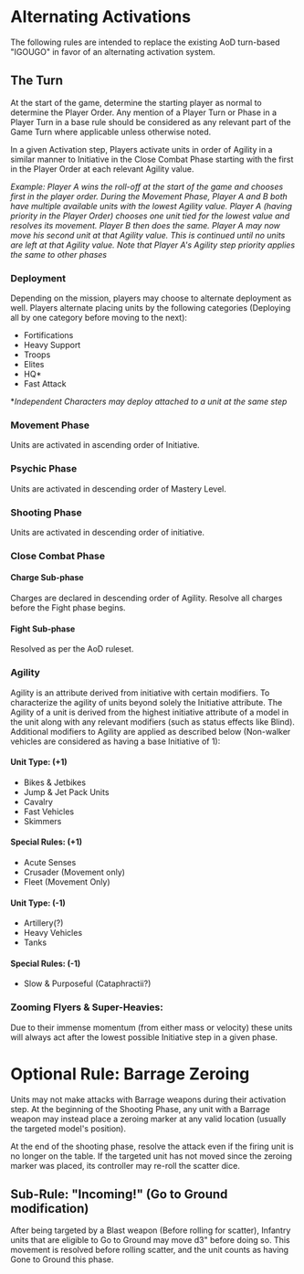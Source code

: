 # Alternating Activations
The following rules are intended to replace the existing AoD turn-based "IGOUGO" in favor of an alternating activation system.

## The Turn
At the start of the game, determine the starting player as normal to determine the Player Order. Any mention of a Player Turn or Phase in a Player Turn in a base rule should be considered as any relevant part of the Game Turn where applicable unless otherwise noted.

In a given Activation step, Players activate units in order of Agility in a similar manner to Initiative in the Close Combat Phase starting with the first in the Player Order at each relevant Agility value.

*Example: Player A wins the roll-off at the start of the game and chooses first in the player order. During the Movement Phase, Player A and B both have multiple available units with the lowest Agility value. Player A (having priority in the Player Order) chooses one unit tied for the lowest value and resolves its movement. Player B then does the same. Player A may now move his second unit at that Agility value. This is continued until no units are left at that Agility value. Note that Player A's Agility step priority applies the same to other phases*

### Deployment
Depending on the mission, players may choose to alternate deployment as well. Players alternate placing units by the following categories (Deploying all by one category before moving to the next):
- Fortifications
- Heavy Support
- Troops
- Elites
- HQ*
- Fast Attack

\**Independent Characters may deploy attached to a unit at the same step*

### Movement Phase
Units are activated in ascending order of Initiative.

### Psychic Phase
Units are activated in descending order of Mastery Level.

### Shooting Phase
Units are activated in descending order of initiative.

### Close Combat Phase
#### Charge Sub-phase
Charges are declared in descending order of Agility. Resolve all charges before the Fight phase begins.

#### Fight Sub-phase
Resolved as per the AoD ruleset.

### Agility
Agility is an attribute derived from initiative with certain modifiers. To characterize the agility of units beyond solely the Initiative attribute. The Agility of a unit is derived from the highest initiative attribute of a model in the unit along with any relevant modifiers (such as status effects like Blind). Additional modifiers to Agility are applied as described below (Non-walker vehicles are considered as having a base Initiative of 1):

#### Unit Type: (+1)
- Bikes & Jetbikes
- Jump & Jet Pack Units
- Cavalry
- Fast Vehicles
- Skimmers

#### Special Rules: (+1)
- Acute Senses
- Crusader (Movement only)
- Fleet (Movement Only)

#### Unit Type: (-1)
- Artillery(?)
- Heavy Vehicles
- Tanks

#### Special Rules: (-1)
- Slow & Purposeful (Cataphractii?)

### Zooming Flyers & Super-Heavies:
Due to their immense momentum (from either mass or velocity) these units will always act after the lowest possible Initiative step in a given phase.

# Optional Rule: Barrage Zeroing
Units may not make attacks with Barrage weapons during their activation step. At the beginning of the Shooting Phase, any unit with a Barrage weapon may instead place a zeroing marker at any valid location (usually the targeted model's position).

At the end of the shooting phase, resolve the attack even if the firing unit is no longer on the table. If the targeted unit has not moved since the zeroing marker was placed, its controller may re-roll the scatter dice.

## Sub-Rule: "Incoming!" (Go to Ground modification)
After being targeted by a Blast weapon (Before rolling for scatter), Infantry units that are eligible to Go to Ground may move d3" before doing so. This movement is resolved before rolling scatter, and the unit counts as having Gone to Ground this phase.
